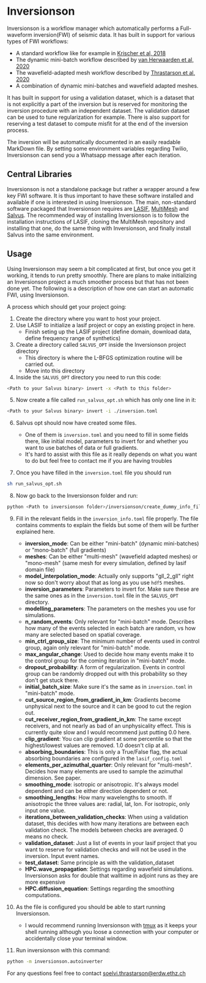# Inversionson

Inversionson is a workflow manager which automatically performs a Full-waveform inversion(FWI) of seismic data. It has built in support for various types of FWI workflows:
* A standard workflow like for example in [Krischer et al, 2018](https://agupubs.onlinelibrary.wiley.com/doi/abs/10.1029/2017JB015289)
* The dynamic mini-batch workflow described by [van Herwaarden et al, 2020](https://academic.oup.com/gji/article/221/2/1427/5743423)
* The wavefield-adapted mesh workflow described by [Thrastarson et al, 2020](https://academic.oup.com/gji/article/221/3/1591/5721256) 
* A combination of dynamic mini-batches and wavefield adapted meshes.

It has built in support for using a validation dataset, which is a dataset that is not explicitly a part of the inversion but is reserved for monitoring the inversion procedure with an independent dataset.
The validation dataset can be used to tune regularization for example. There is also support for reserving a test dataset to compute misfit for at the end of the inversion process.

The inversion will be automatically documented in an easily readable MarkDown file. By setting some environment variables regarding Twilio, Inversionson can send you a Whatsapp message after each iteration.

## Central Libraries

Inversionson is not a standalone package but rather a wrapper around a few key FWI software. It is thus important to have these software installed and available if one is interested in using Inversionson. The main, non-standard software packaged that Inversionson requires are [LASIF](https://dirkphilip.github.io/LASIF_2.0/), [MultiMesh](https://github.com/solvithrastar/MultiMesh) and [Salvus](https://mondaic.com/). The recommended way of installing Inversionson is to follow the installation instructions of LASIF, cloning the MultiMesh repository and installing that one, do the same thing with Inversionson, and finally install Salvus into the same environment.

## Usage

Using Inversionson may seem a bit complicated at first, but once you get it working, it tends to run pretty smoothly. There are plans to make initializing an Inversionson project a much smoother process but that has not been done yet. The following is a description of how one can start an automatic FWI, using Inversionson.

A process which should get your project going:

1. Create the directory where you want to host your project.
2. Use LASIF to initialize a lasif project or copy an existing project in here.
    * Finish seting up the LASIF project (define domain, download data, define frequency range of synthetics)
3. Create a directory called `SALVUS_OPT` inside the Inversionson project directory
    * This directory is where the L-BFGS optimization routine will be carried out.
    * Move into this directory
4. Inside the `SALVUS_OPT` directory you need to run this code:
```bash
<Path to your Salvus binary> invert -x <Path to this folder>
```
5. Now create a file called `run_salvus_opt.sh` which has only one line in it:
```bash
<Path to your Salvus binary> invert -i ./inversion.toml
```
6. Salvus opt should now have created some files.
    * One of them is `inversion.toml` and you need to fill in some fields there, like initial model, parameters to invert for and whether you want to use batches of data or full gradients.
    * It's hard to assist with this file as it really depends on what you want to do but feel free to contact me if you are having troubles

7. Once you have filled in the `inversion.toml` file you should run
```bash
sh run_salvus_opt.sh
```
8. Now go back to the Inversionson folder and run:
```bash
python <Path to inversionson folder>/inversionson/create_dummy_info_file.py
```
9. Fill in the relevant fields in the `inversion_info.toml` file properly. The file contains comments to explain the fields but some of them will be further explained here.
    * __inversion_mode__: Can be either "mini-batch" (dynamic mini-batches) or "mono-batch" (full gradients)
    * __meshes__: Can be either "multi-mesh" (wavefield adapted meshes) or "mono-mesh" (same mesh for every simulation, defined by lasif domain file)
    * __model_interpolation_mode__: Actually only supports "gll_2_gll" right now so don't worry about that as long as you use `hdf5` meshes.
    * __inversion_parameters__: Parameters to invert for. Make sure these are the same ones as in the `inversion.toml` file in the `SALVUS_OPT` directory.
    * __modelling_parameters__: The parameters on the meshes you use for simulations.
    * __n_random_events__: Only relevant for "mini-batch" mode. Describes how many of the events selected in each batch are random, vs how many are selected based on spatial coverage.
    * __min_ctrl_group_size__: The minimum number of events used in control group, again only relevant for "mini-batch" mode.
    * __max_angular_change__: Used to decide how many events make it to the control group for the coming iteration in "mini-batch" mode.
    * __dropout_probability__: A form of regularization. Events in control group can be randomly dropped out with this probability so they don't get stuck there.
    * __initial_batch_size__: Make sure it's the same as in `inversion.toml` in "mini-batch" mode.
    * __cut_source_region_from_gradient_in_km__: Gradients become unphysical next to the source and it can be good to cut the region out.
    * __cut_receiver_region_from_gradient_in_km__: The same except receivers, and not nearly as bad of an unphysicality effect. This is currently quite slow and I would recommend just putting 0.0 here.
    * __clip_gradient__: You can clip gradient at some percentile so that the highest/lowest values are removed. 1.0 doesn't clip at all.
    * __absorbing_boundaries__: This is only a True/False flag, the actual absorbing boundaries are configured in the `lasif_config.toml`
    * __elements_per_azimuthal_quarter__: Only relevant for "multi-mesh". Decides how many elements are used to sample the azimuthal dimension. See paper.
    * __smoothing_mode__: isotropic or anisotropic. It's always model dependent and can be either direction dependent or not.
    * __smoothing_lengths__: How many wavelengths to smooth. If anisotropic the three values are: radial, lat, lon. For isotropic, only input one value.
    * __iterations_between_validation_checks__: When using a validation dataset, this decides with how many iterations are between each validation check. The models between checks are averaged. 0 means no check.
    * __validation_dataset__: Just a list of events in your lasif project that you want to reserve for validation checks and will not be used in the inversion. Input event names.
    * __test_dataset__: Same principle as with the validation_dataset
    * __HPC.wave_propagation__: Settings regarding wavefield simulations. Inversionson asks for double that walltime in adjoint runs as they are more expensive
    * __HPC.diffusion_equation__: Settings regarding the smoothing computations.

10. As the file is configured you should be able to start running Inversionson.
    * I would recommend running Inversionson with [tmux](https://tmuxcheatsheet.com/) as it keeps your shell running although you loose a connection with your computer or accidentally close your terminal window.

11. Run inversionson with this command:
```bash
python -m inversionson.autoinverter
```

For any questions feel free to contact soelvi.thrastarson@erdw.ethz.ch
